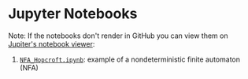 # Jupyter Notebooks

Note: If the notebooks don't render in GitHub you can view them on [Jupiter's notebook viewer](https://nbviewer.jupyter.org):

1. [`NFA_Hopcroft.ipynb`](https://nbviewer.jupyter.org/github/pbayer/StateMachines.jl/blob/master/doc/notebooks/NFA_Hopcroft.ipynb): example of a nondeterministic finite automaton (NFA)
